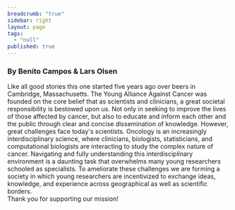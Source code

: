 ```yaml
---
breadcrumb: "true"
sidebar: right
layout: page
tags: 
  - "null"
published: true
---
```


### By Benito Campos & Lars Olsen

Like all good stories this one started five years ago over beers in Cambridge, Massachusetts. The Young Alliance Against Cancer was founded on the core belief that as scientists and clinicians, a great societal responsibility is bestowed upon us. Not only in seeking to improve the lives of those affected by cancer, but also to educate and inform each other and the public through clear and concise dissemination of knowledge. However, great challenges face today's scientists. Oncology is an increasingly interdisciplinary science, where clinicians, biologists, statisticians, and computational biologists are interacting to study the complex nature of cancer. Navigating and fully understanding this interdisciplinary environment is a daunting task that overwhelms many young researchers schooled as specialists. To ameliorate these challenges we are forming a society in which young researchers are incentivized to exchange ideas, knowledge, and experience across geographical as well as scientific borders.       
Thank you for supporting our mission!

